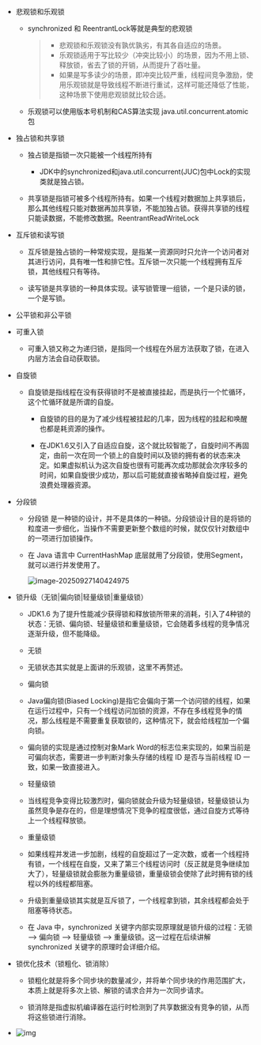 - 悲观锁和乐观锁

  - synchronized 和 ReentrantLock等就是典型的悲观锁

    > - 悲观锁和乐观锁没有孰优孰劣，有其各自适应的场景。
    > - 乐观锁适用于写比较少（冲突比较小）的场景，因为不用上锁、释放锁，省去了锁的开销，从而提升了吞吐量。
    > - 如果是写多读少的场景，即冲突比较严重，线程间竞争激励，使用乐观锁就是导致线程不断进行重试，这样可能还降低了性能，这种场景下使用悲观锁就比较合适。

  - 乐观锁可以使用版本号机制和CAS算法实现 java.util.concurrent.atomic包

- 独占锁和共享锁

  - 独占锁是指锁一次只能被一个线程所持有
    - JDK中的synchronized和java.util.concurrent(JUC)包中Lock的实现类就是独占锁。

  - 共享锁是指锁可被多个线程所持有。如果一个线程对数据加上共享锁后，那么其他线程只能对数据再加共享锁，不能加独占锁。获得共享锁的线程只能读数据，不能修改数据。ReentrantReadWriteLock

- 互斥锁和读写锁

  - 互斥锁是独占锁的一种常规实现，是指某一资源同时只允许一个访问者对其进行访问，具有唯一性和排它性。互斥锁一次只能一个线程拥有互斥锁，其他线程只有等待。

  - 读写锁是共享锁的一种具体实现。读写锁管理一组锁，一个是只读的锁，一个是写锁。

- 公平锁和非公平锁

- 可重入锁

  - 可重入锁又称之为递归锁，是指同一个线程在外层方法获取了锁，在进入内层方法会自动获取锁。

- 自旋锁

  - 自旋锁是指线程在没有获得锁时不是被直接挂起，而是执行一个忙循环，这个忙循环就是所谓的自旋。

    - 自旋锁的目的是为了减少线程被挂起的几率，因为线程的挂起和唤醒也都是耗资源的操作。

    - 在JDK1.6又引入了自适应自旋，这个就比较智能了，自旋时间不再固定，由前一次在同一个锁上的自旋时间以及锁的拥有者的状态来决定。如果虚拟机认为这次自旋也很有可能再次成功那就会次序较多的时间，如果自旋很少成功，那以后可能就直接省略掉自旋过程，避免浪费处理器资源。

- 分段锁

  - 分段锁 是一种锁的设计，并不是具体的一种锁。分段锁设计目的是将锁的粒度进一步细化，当操作不需要更新整个数组的时候，就仅仅针对数组中的一项进行加锁操作。

  - 在 Java 语言中 CurrentHashMap 底层就用了分段锁，使用Segment，就可以进行并发使用了。

    ![image-20250927140424975](https://leslieyedoc.oss-cn-shanghai.aliyuncs.com/img/20250927-140429-image-20250927140424975.png)

- 锁升级（无锁|偏向锁|轻量级锁|重量级锁）

  - JDK1.6 为了提升性能减少获得锁和释放锁所带来的消耗，引入了4种锁的状态：无锁、偏向锁、轻量级锁和重量级锁，它会随着多线程的竞争情况逐渐升级，但不能降级。

  - 无锁

  - 无锁状态其实就是上面讲的乐观锁，这里不再赘述。

  - 偏向锁

  - Java偏向锁(Biased Locking)是指它会偏向于第一个访问锁的线程，如果在运行过程中，只有一个线程访问加锁的资源，不存在多线程竞争的情况，那么线程是不需要重复获取锁的，这种情况下，就会给线程加一个偏向锁。

  - 偏向锁的实现是通过控制对象Mark Word的标志位来实现的，如果当前是可偏向状态，需要进一步判断对象头存储的线程 ID 是否与当前线程 ID 一致，如果一致直接进入。

  - 轻量级锁

  - 当线程竞争变得比较激烈时，偏向锁就会升级为轻量级锁，轻量级锁认为虽然竞争是存在的，但是理想情况下竞争的程度很低，通过自旋方式等待上一个线程释放锁。

  - 重量级锁

  - 如果线程并发进一步加剧，线程的自旋超过了一定次数，或者一个线程持有锁，一个线程在自旋，又来了第三个线程访问时（反正就是竞争继续加大了），轻量级锁就会膨胀为重量级锁，重量级锁会使除了此时拥有锁的线程以外的线程都阻塞。

  - 升级到重量级锁其实就是互斥锁了，一个线程拿到锁，其余线程都会处于阻塞等待状态。

  - 在 Java 中，synchronized 关键字内部实现原理就是锁升级的过程：无锁 --> 偏向锁 --> 轻量级锁 --> 重量级锁。这一过程在后续讲解 synchronized 关键字的原理时会详细介绍。

- 锁优化技术（锁粗化、锁消除）

  - 锁粗化就是将多个同步块的数量减少，并将单个同步块的作用范围扩大，本质上就是将多次上锁、解锁的请求合并为一次同步请求。

  - 锁消除是指虚拟机编译器在运行时检测到了共享数据没有竞争的锁，从而将这些锁进行消除。

- ![img](https://leslieyedoc.oss-cn-shanghai.aliyuncs.com/img/20250927-125044-8209378_d13ba019-8a1b-41b3-e306-ceac8ac532fc.png)